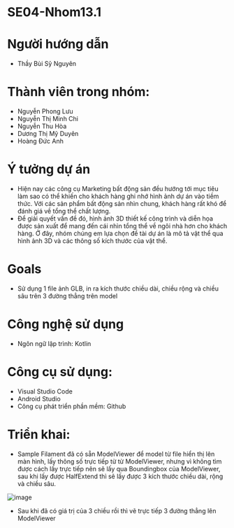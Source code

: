 # SE04-Nhom13.1
# Người hướng dẫn
- Thầy Bùi Sỹ Nguyên
# Thành viên trong nhóm:
- Nguyễn Phong Lưu
- Nguyễn Thị Minh Chi
- Nguyễn Thu Hòa
- Dương Thị Mỹ Duyên
- Hoàng Đức Anh

# Ý tưởng dự án
- Hiện nay các công cụ Marketing bất động sản đều hướng tới mục tiêu làm sao có thể khiến cho khách hàng ghi nhớ hình ảnh dự án vào tiềm thức. Với các sản phẩm bất động sản nhìn chung, khách hàng rất khó để đánh giá về tổng thể chất lượng. 
- Để giải quyết vấn đề đó, hình ảnh 3D thiết kế công trình và diễn họa được sản xuất để mang đến cái nhìn tổng thể về ngôi nhà hơn cho khách hàng. Ở đây, nhóm chúng em lựa chọn đề tài dự án là mô tả vật thể qua hình ảnh 3D và các thông số kích thước của vật thể.

# Goals
- Sử dụng 1 file ảnh GLB, in ra kích thước chiều dài, chiều rộng và chiều sâu trên 3 đường thẳng trên model

# Công nghệ sử dụng
- Ngôn ngữ lập trình: Kotlin

# Công cụ sử dụng: 
- Visual Studio Code
- Android Studio
- Công cụ phát triển phần mềm: Github

# Triển khai:
- Sample Filament đã có sẵn ModelViewer để model từ file hiển thị lên màn hình, lấy thông số trực tiếp từ từ ModelViewer, nhưng vì không tìm được cách lấy trực tiếp nên sẽ lấy qua Boundingbox của ModelViewer, sau khi lấy được HalfExtend thì sẽ lấy được 3 kích thước chiều dài, rộng và chiều sâu.

![image](https://user-images.githubusercontent.com/71346057/103465358-610dcb00-4d6d-11eb-9707-07731d75a38b.png)

- Sau khi đã có giá trị của 3 chiều rồi thì vẽ trực tiếp 3 đường thẳng lên ModelViewer



